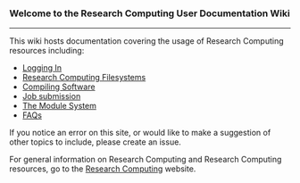 ### Welcome to the Research Computing User Documentation Wiki

------

This wiki hosts documentation covering the usage of Research Computing resources including:  
- [Logging In](Logging-In)
- [Research Computing Filesystems](File-systems)
- [Compiling Software](compiling-and-linking)
- [Job submission](Job-Submissions)
- [The Module System](The-Module-System)
- [FAQs](FAQs)

If you notice an error on this site, or would like to make a suggestion of other topics to include, please create an issue.

For general information on Research Computing and Research Computing resources, go to the [Research Computing](https://www.colorado.edu/rc) website.
